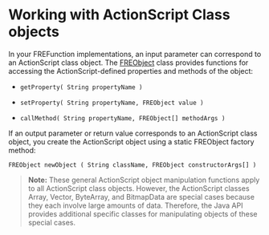 # Working with ActionScript Class objects

In your FREFunction implementations, an input parameter can correspond to an
ActionScript class object. The
[FREObject](../../android-java-api-reference/classes/freobject.md) class
provides functions for accessing the ActionScript-defined properties and methods
of the object:

- `getProperty( String propertyName )`

- `setProperty( String propertyName, FREObject value )`

- `callMethod( String propertyName, FREObject[] methodArgs )`

If an output parameter or return value corresponds to an ActionScript class
object, you create the ActionScript object using a static FREObject factory
method:

    FREObject newObject ( String className, FREObject constructorArgs[] )

> **Note:** These general ActionScript object manipulation functions apply to
> all ActionScript class objects. However, the ActionScript classes Array,
> Vector, ByteArray, and BitmapData are special cases because they each involve
> large amounts of data. Therefore, the Java API provides additional specific
> classes for manipulating objects of these special cases.
